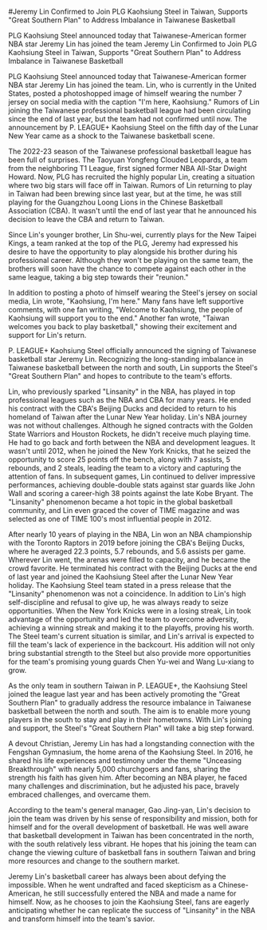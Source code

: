 #Jeremy Lin Confirmed to Join PLG Kaohsiung Steel in Taiwan, Supports "Great Southern Plan" to Address Imbalance in Taiwanese Basketball

PLG Kaohsiung Steel announced today that Taiwanese-American former NBA star Jeremy Lin has joined the team 
 Jeremy Lin Confirmed to Join PLG Kaohsiung Steel in Taiwan, Supports "Great Southern Plan" to Address Imbalance in Taiwanese Basketball

PLG Kaohsiung Steel announced today that Taiwanese-American former NBA star Jeremy Lin has joined the team. Lin, who is currently in the United States, posted a photoshopped image of himself wearing the number 7 jersey on social media with the caption "I'm here, Kaohsiung." Rumors of Lin joining the Taiwanese professional basketball league had been circulating since the end of last year, but the team had not confirmed until now. The announcement by P. LEAGUE+ Kaohsiung Steel on the fifth day of the Lunar New Year came as a shock to the Taiwanese basketball scene.

The 2022-23 season of the Taiwanese professional basketball league has been full of surprises. The Taoyuan Yongfeng Clouded Leopards, a team from the neighboring T1 League, first signed former NBA All-Star Dwight Howard. Now, PLG has recruited the highly popular Lin, creating a situation where two big stars will face off in Taiwan. Rumors of Lin returning to play in Taiwan had been brewing since last year, but at the time, he was still playing for the Guangzhou Loong Lions in the Chinese Basketball Association (CBA). It wasn't until the end of last year that he announced his decision to leave the CBA and return to Taiwan.

Since Lin's younger brother, Lin Shu-wei, currently plays for the New Taipei Kings, a team ranked at the top of the PLG, Jeremy had expressed his desire to have the opportunity to play alongside his brother during his professional career. Although they won't be playing on the same team, the brothers will soon have the chance to compete against each other in the same league, taking a big step towards their "reunion."

In addition to posting a photo of himself wearing the Steel's jersey on social media, Lin wrote, "Kaohsiung, I'm here." Many fans have left supportive comments, with one fan writing, "Welcome to Kaohsiung, the people of Kaohsiung will support you to the end." Another fan wrote, "Taiwan welcomes you back to play basketball," showing their excitement and support for Lin's return.

P. LEAGUE+ Kaohsiung Steel officially announced the signing of Taiwanese basketball star Jeremy Lin. Recognizing the long-standing imbalance in Taiwanese basketball between the north and south, Lin supports the Steel's "Great Southern Plan" and hopes to contribute to the team's efforts.

Lin, who previously sparked "Linsanity" in the NBA, has played in top professional leagues such as the NBA and CBA for many years. He ended his contract with the CBA's Beijing Ducks and decided to return to his homeland of Taiwan after the Lunar New Year holiday. Lin's NBA journey was not without challenges. Although he signed contracts with the Golden State Warriors and Houston Rockets, he didn't receive much playing time. He had to go back and forth between the NBA and development leagues. It wasn't until 2012, when he joined the New York Knicks, that he seized the opportunity to score 25 points off the bench, along with 7 assists, 5 rebounds, and 2 steals, leading the team to a victory and capturing the attention of fans. In subsequent games, Lin continued to deliver impressive performances, achieving double-double stats against star guards like John Wall and scoring a career-high 38 points against the late Kobe Bryant. The "Linsanity" phenomenon became a hot topic in the global basketball community, and Lin even graced the cover of TIME magazine and was selected as one of TIME 100's most influential people in 2012.

After nearly 10 years of playing in the NBA, Lin won an NBA championship with the Toronto Raptors in 2019 before joining the CBA's Beijing Ducks, where he averaged 22.3 points, 5.7 rebounds, and 5.6 assists per game. Wherever Lin went, the arenas were filled to capacity, and he became the crowd favorite. He terminated his contract with the Beijing Ducks at the end of last year and joined the Kaohsiung Steel after the Lunar New Year holiday. The Kaohsiung Steel team stated in a press release that the "Linsanity" phenomenon was not a coincidence. In addition to Lin's high self-discipline and refusal to give up, he was always ready to seize opportunities. When the New York Knicks were in a losing streak, Lin took advantage of the opportunity and led the team to overcome adversity, achieving a winning streak and making it to the playoffs, proving his worth. The Steel team's current situation is similar, and Lin's arrival is expected to fill the team's lack of experience in the backcourt. His addition will not only bring substantial strength to the Steel but also provide more opportunities for the team's promising young guards Chen Yu-wei and Wang Lu-xiang to grow. 

As the only team in southern Taiwan in P. LEAGUE+, the Kaohsiung Steel joined the league last year and has been actively promoting the "Great Southern Plan" to gradually address the resource imbalance in Taiwanese basketball between the north and south. The aim is to enable more young players in the south to stay and play in their hometowns. With Lin's joining and support, the Steel's "Great Southern Plan" will take a big step forward.

A devout Christian, Jeremy Lin has had a longstanding connection with the Fengshan Gymnasium, the home arena of the Kaohsiung Steel. In 2016, he shared his life experiences and testimony under the theme "Unceasing Breakthrough" with nearly 5,000 churchgoers and fans, sharing the strength his faith has given him. After becoming an NBA player, he faced many challenges and discrimination, but he adjusted his pace, bravely embraced challenges, and overcame them.

According to the team's general manager, Gao Jing-yan, Lin's decision to join the team was driven by his sense of responsibility and mission, both for himself and for the overall development of basketball. He was well aware that basketball development in Taiwan has been concentrated in the north, with the south relatively less vibrant. He hopes that his joining the team can change the viewing culture of basketball fans in southern Taiwan and bring more resources and change to the southern market.

Jeremy Lin's basketball career has always been about defying the impossible. When he went undrafted and faced skepticism as a Chinese-American, he still successfully entered the NBA and made a name for himself. Now, as he chooses to join the Kaohsiung Steel, fans are eagerly anticipating whether he can replicate the success of "Linsanity" in the NBA and transform himself into the team's savior.